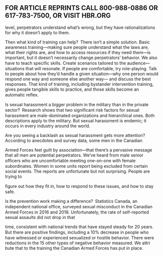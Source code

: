 ## FOR ARTICLE REPRINTS CALL 800-988-0886 OR 617-783-7500, OR VISIT HBR.ORG

level, perpetrators understand what’s wrong, but they have rationalizations for why it doesn’t apply to them.

Then what kind of training can help? There isn’t a simple solution. Basic awareness training—making sure people understand what the laws are, what their rights are, and how to access resources if they need them—is important, but it doesn’t necessarily change perpetrators’ behavior. We also have to teach speciﬁc skills. Create scenarios tailored to the audience— situations that will resonate. If people are comfortable, try role-playing. Talk to people about how they’d handle a given situation—why one person would respond one way and someone else another way— and discuss the best responses. That kind of training, including bystander intervention training, gives people tangible skills to practice, and those skills become an automatic reﬂex.

Is sexual harassment a bigger problem in the military than in the private sector? Research shows that two signiﬁcant risk factors for sexual harassment are male-dominated organizations and hierarchical ones. Both descriptions apply to the military. But sexual harassment is endemic; it occurs in every industry around the world.

Are you seeing a backlash as sexual harassment gets more attention? According to anecdotes and survey data, some men in the Canadian

Armed Forces feel guilt by association—that there’s a pervasive message that all men are potential perpetrators. We’ve heard from male senior ofﬁcers who are uncomfortable meeting one-on-one with female subordinates. Women in some units report being excluded from certain social events. The reports are unfortunate but not surprising. People are trying to

ﬁgure out how they ﬁt in, how to respond to these issues, and how to stay safe.

Is the prevention work making a difference? Statistics Canada, an independent national ofﬁce, surveyed sexual misconduct in the Canadian Armed Forces in 2016 and 2018. Unfortunately, the rate of self-reported sexual assaults did not drop in that

time, consistent with national trends that have stayed steady for 20 years. But there are positive ﬁndings, including a 10% decrease in people who have witnessed or experienced sexualized or hostile behavior. There were reductions in the 15 other types of negative behavior measured. We attri bute that to the training the Canadian Armed Forces has put in place.
